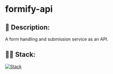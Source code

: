 # formify-api

## 📃 Description:
A form handling and submission service as an API.

## 👩‍💻 Stack:
[![Stack](https://skillicons.dev/icons?i=js,nodejs,expressjs,postgres,prisma,docker)](https://skillicons.dev)
